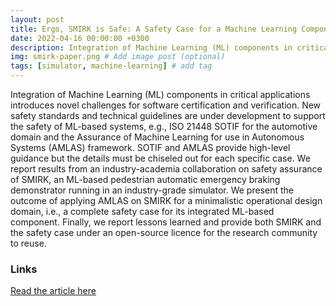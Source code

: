 ```yaml
---
layout: post
title: Ergo, SMIRK is Safe: A Safety Case for a Machine Learning Component in a Pedestrian Automatic Emergency Brake System
date: 2022-04-16 00:00:00 +0300
description: Integration of Machine Learning (ML) components in critical applications introduces novel challenges for software certification and verification. New safety standards and technical guidelines are under development to support the safety of ML-based systems ...
img: smirk-paper.png # Add image post (optional)
tags: [simulator, machine-learning] # add tag
---
```


Integration of Machine Learning (ML) components in critical applications introduces novel challenges for software certification and verification. New safety standards and technical guidelines are under development to support the safety of ML-based systems, e.g., ISO 21448 SOTIF for the automotive domain and the Assurance of Machine Learning for use in Autonomous Systems (AMLAS) framework. SOTIF and AMLAS provide high-level guidance but the details must be chiseled out for each specific case. We report results from an industry-academia collaboration on safety assurance of SMIRK, an ML-based pedestrian automatic emergency braking demonstrator running in an industry-grade simulator. We present the outcome of applying AMLAS on SMIRK for a minimalistic operational design domain, i.e., a complete safety case for its integrated ML-based component. Finally, we report lessons learned and provide both SMIRK and the safety case under an open-source licence for the research community to reuse.

### Links
 
[Read the article here](https://arxiv.org/abs/2204.07874)

